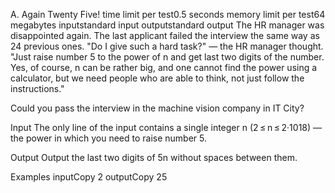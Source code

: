 A. Again Twenty Five!
time limit per test0.5 seconds
memory limit per test64 megabytes
inputstandard input
outputstandard output
The HR manager was disappointed again. The last applicant failed the interview the same way as 24 previous ones. "Do I give such a hard task?" — the HR manager thought. "Just raise number 5 to the power of n and get last two digits of the number. Yes, of course, n can be rather big, and one cannot find the power using a calculator, but we need people who are able to think, not just follow the instructions."

Could you pass the interview in the machine vision company in IT City?

Input
The only line of the input contains a single integer n (2 ≤ n ≤ 2·1018) — the power in which you need to raise number 5.

Output
Output the last two digits of 5n without spaces between them.

Examples
inputCopy
2
outputCopy
25
